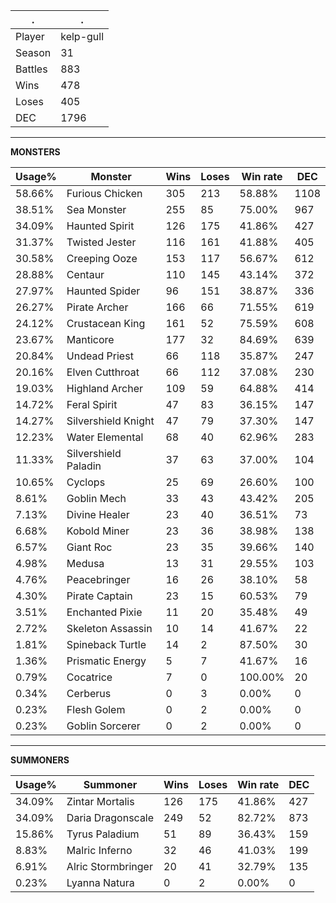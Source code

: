 .|.
|-|-
Player|kelp-gull
Season|31
Battles|883
Wins|478
Loses|405
DEC|1796

---
**MONSTERS**

Usage%|Monster|Wins|Loses|Win rate|DEC|
-|-|-|-|-|-|
58.66%|Furious Chicken|305|213|58.88%|1108|
38.51%|Sea Monster|255|85|75.00%|967|
34.09%|Haunted Spirit|126|175|41.86%|427|
31.37%|Twisted Jester|116|161|41.88%|405|
30.58%|Creeping Ooze|153|117|56.67%|612|
28.88%|Centaur|110|145|43.14%|372|
27.97%|Haunted Spider|96|151|38.87%|336|
26.27%|Pirate Archer|166|66|71.55%|619|
24.12%|Crustacean King|161|52|75.59%|608|
23.67%|Manticore|177|32|84.69%|639|
20.84%|Undead Priest|66|118|35.87%|247|
20.16%|Elven Cutthroat|66|112|37.08%|230|
19.03%|Highland Archer|109|59|64.88%|414|
14.72%|Feral Spirit|47|83|36.15%|147|
14.27%|Silvershield Knight|47|79|37.30%|147|
12.23%|Water Elemental|68|40|62.96%|283|
11.33%|Silvershield Paladin|37|63|37.00%|104|
10.65%|Cyclops|25|69|26.60%|100|
8.61%|Goblin Mech|33|43|43.42%|205|
7.13%|Divine Healer|23|40|36.51%|73|
6.68%|Kobold Miner|23|36|38.98%|138|
6.57%|Giant Roc|23|35|39.66%|140|
4.98%|Medusa|13|31|29.55%|103|
4.76%|Peacebringer|16|26|38.10%|58|
4.30%|Pirate Captain|23|15|60.53%|79|
3.51%|Enchanted Pixie|11|20|35.48%|49|
2.72%|Skeleton Assassin|10|14|41.67%|22|
1.81%|Spineback Turtle|14|2|87.50%|30|
1.36%|Prismatic Energy|5|7|41.67%|16|
0.79%|Cocatrice|7|0|100.00%|20|
0.34%|Cerberus|0|3|0.00%|0|
0.23%|Flesh Golem|0|2|0.00%|0|
0.23%|Goblin Sorcerer|0|2|0.00%|0|

---
**SUMMONERS**

Usage%|Summoner|Wins|Loses|Win rate|DEC|
-|-|-|-|-|-|
34.09%|Zintar Mortalis|126|175|41.86%|427|
34.09%|Daria Dragonscale|249|52|82.72%|873|
15.86%|Tyrus Paladium|51|89|36.43%|159|
8.83%|Malric Inferno|32|46|41.03%|199|
6.91%|Alric Stormbringer|20|41|32.79%|135|
0.23%|Lyanna Natura|0|2|0.00%|0|
